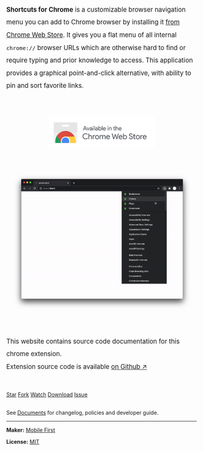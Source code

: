 <p style="font-size: 120%; line-height: 2; margin-bottom: 3rem;">
<strong>Shortcuts for Chrome</strong> is a customizable browser navigation menu you can add to Chrome browser
by installing it <a rel="nofollow noreferrer" href="https://chrome.google.com/webstore/detail/jnmekaomnicdcpgdndekkmojfomifjal" target="_blank">from Chrome Web Store</a>.
It gives you a flat menu of all internal <code>chrome://</code> browser URLs which are otherwise hard to find
or require typing and prior knowledge to access. This application provides a graphical point-and-click alternative,
with ability to pin and sort favorite links. 
</p>

<a style="margin:4rem auto; display:table;" href="https://chrome.google.com/webstore/detail/jnmekaomnicdcpgdndekkmojfomifjal">
<img alt="install at chrome web store" style="max-width: 100%; width: 280px;" src="https://raw.githubusercontent.com/MobileFirstLLC/shortcuts-for-chrome/master/.github/badge.png"/>
</a>

<p align="center">
<img src="https://raw.githubusercontent.com/MobileFirstLLC/shortcuts-for-chrome/master/assets/preview.gif" alt="preview" />
</p>

<br/><br/>

<p style="font-size: 120%; line-height: 2; margin-bottom: 3rem;">
This website contains source code documentation for this chrome extension. 
<br/>
Extension source code is available <a href='https://github.com/MobileFirstLLC/shortcuts-for-chrome'>on Github ↗</a>
</p>

<a class="github-button" href="https://github.com/MobileFirstLLC/shortcuts-for-chrome" data-color-scheme="dark" data-icon="octicon-star" data-size="large" aria-label="Star MobileFirstLLC/shortcuts-for-chrome on GitHub">Star</a>
<a class="github-button" href="https://github.com/MobileFirstLLC/shortcuts-for-chrome/fork" data-color-scheme="dark" data-icon="octicon-repo-forked" data-size="large" aria-label="Fork MobileFirstLLC/shortcuts-for-chrome on GitHub">Fork</a>
<a class="github-button" href="https://github.com/MobileFirstLLC/shortcuts-for-chrome/subscription" data-color-scheme="dark" data-icon="octicon-eye" data-size="large" aria-label="Watch MobileFirstLLC/shortcuts-for-chrome on GitHub">Watch</a>
<a class="github-button" href="https://github.com/MobileFirstLLC/shortcuts-for-chrome/archive/master.zip" data-color-scheme="dark" data-icon="octicon-download" data-size="large" aria-label="Download MobileFirstLLC/shortcuts-for-chrome on GitHub">Download</a>
<a class="github-button" href="https://github.com/MobileFirstLLC/shortcuts-for-chrome/issues" data-color-scheme="dark" data-icon="octicon-issue-opened" data-size="large" aria-label="Issue MobileFirstLLC/shortcuts-for-chrome on GitHub">Issue</a>

<br/>See <a href='list_tutorial.html'>Documents</a> for changelog, policies and developer guide.


* * *

**Maker:** [Mobile First](https://mobilefirst.me) 

**License:** [MIT](https://github.com/MobileFirstLLC/shortcuts-for-chrome/blob/master/LICENSE)
